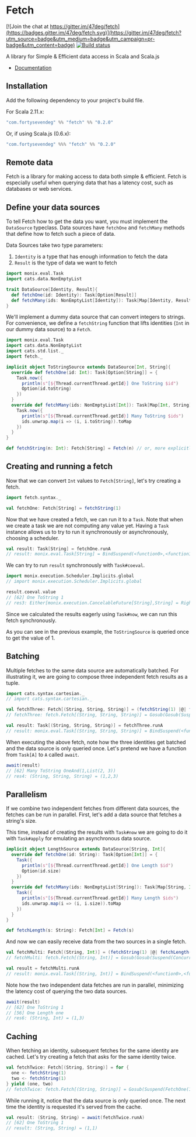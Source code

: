 # Fetch

[![Join the chat at https://gitter.im/47deg/fetch](https://badges.gitter.im/47deg/fetch.svg)](https://gitter.im/47deg/fetch?utm_source=badge&utm_medium=badge&utm_campaign=pr-badge&utm_content=badge)
[![Build status](https://img.shields.io/travis/47deg/fetch.svg)](https://travis-ci.org/47deg/fetch)

A library for Simple & Efficient data access in Scala and Scala.js

- [Documentation](http://47deg.github.io/fetch/docs)

## Installation

Add the following dependency to your project's build file.

For Scala 2.11.x:

```scala
"com.fortysevendeg" %% "fetch" %% "0.2.0"
```

Or, if using Scala.js (0.6.x):

```scala
"com.fortysevendeg" %%% "fetch" %% "0.2.0"
```




## Remote data

Fetch is a library for making access to data both simple & efficient. Fetch is especially useful when querying data that
has a latency cost, such as databases or web services.

## Define your data sources

To tell Fetch how to get the data you want, you must implement the `DataSource` typeclass. Data sources have `fetchOne` and `fetchMany` methods that define how to fetch such a piece of data.

Data Sources take two type parameters:

<ol>
<li><code>Identity</code> is a type that has enough information to fetch the data</li>
<li><code>Result</code> is the type of data we want to fetch</li>
</ol>

```scala
import monix.eval.Task
import cats.data.NonEmptyList

trait DataSource[Identity, Result]{
  def fetchOne(id: Identity): Task[Option[Result]]
  def fetchMany(ids: NonEmptyList[Identity]): Task[Map[Identity, Result]]
}
```

We'll implement a dummy data source that can convert integers to strings. For convenience, we define a `fetchString` function that lifts identities (`Int` in our dummy data source) to a `Fetch`. 

```scala
import monix.eval.Task
import cats.data.NonEmptyList
import cats.std.list._
import fetch._

implicit object ToStringSource extends DataSource[Int, String]{
  override def fetchOne(id: Int): Task[Option[String]] = {
    Task.now({
      println(s"[${Thread.currentThread.getId}] One ToString $id")
      Option(id.toString)
    })
  }
  override def fetchMany(ids: NonEmptyList[Int]): Task[Map[Int, String]] = {
    Task.now({
      println(s"[${Thread.currentThread.getId}] Many ToString $ids")
      ids.unwrap.map(i => (i, i.toString)).toMap
    })
  }
}

def fetchString(n: Int): Fetch[String] = Fetch(n) // or, more explicitly: Fetch(n)(ToStringSource)
```

## Creating and running a fetch

Now that we can convert `Int` values to `Fetch[String]`, let's try creating a fetch.

```scala
import fetch.syntax._

val fetchOne: Fetch[String] = fetchString(1)
```

Now that we have created a fetch, we can run it to a `Task`. Note that when we create a task we are not computing any value yet. Having a `Task` instance allows us to try to run it synchronously or asynchronously, choosing a scheduler.

```scala
val result: Task[String] = fetchOne.runA
// result: monix.eval.Task[String] = BindSuspend(<function0>,<function1>)
```

We can try to run `result` synchronously with `Task#coeval`. 

```scala
import monix.execution.Scheduler.Implicits.global
// import monix.execution.Scheduler.Implicits.global

result.coeval.value
// [62] One ToString 1
// res3: Either[monix.execution.CancelableFuture[String],String] = Right(1)
```

Since we calculated the results eagerly using `Task#now`, we can run this fetch synchronously.

As you can see in the previous example, the `ToStringSource` is queried once to get the value of 1.

## Batching

Multiple fetches to the same data source are automatically batched. For illustrating it, we are going to compose three independent fetch results as a tuple.

```scala
import cats.syntax.cartesian._
// import cats.syntax.cartesian._

val fetchThree: Fetch[(String, String, String)] = (fetchString(1) |@| fetchString(2) |@| fetchString(3)).tupled
// fetchThree: fetch.Fetch[(String, String, String)] = Gosub(Gosub(Suspend(Concurrent(List(FetchMany(OneAnd(1,List(2, 3)),ToStringSource$@5491cfd8)))),<function1>),<function1>)

val result: Task[(String, String, String)] = fetchThree.runA
// result: monix.eval.Task[(String, String, String)] = BindSuspend(<function0>,<function1>)
```




When executing the above fetch, note how the three identities get batched and the data source is only queried once. Let's pretend we have a function from `Task[A]` to `A` called `await`.

```scala
await(result)
// [62] Many ToString OneAnd(1,List(2, 3))
// res4: (String, String, String) = (1,2,3)
```

## Parallelism

If we combine two independent fetches from different data sources, the fetches can be run in parallel. First, let's add a data source that fetches a string's size.

This time, instead of creating the results with `Task#now` we are going to do it with `Task#apply` for emulating an asynchronous data source.

```scala
implicit object LengthSource extends DataSource[String, Int]{
  override def fetchOne(id: String): Task[Option[Int]] = {
    Task({
      println(s"[${Thread.currentThread.getId}] One Length $id")
      Option(id.size)
    })
  }
  override def fetchMany(ids: NonEmptyList[String]): Task[Map[String, Int]] = {
    Task({
      println(s"[${Thread.currentThread.getId}] Many Length $ids")
      ids.unwrap.map(i => (i, i.size)).toMap
    })
  }
}

def fetchLength(s: String): Fetch[Int] = Fetch(s)
```

And now we can easily receive data from the two sources in a single fetch. 

```scala
val fetchMulti: Fetch[(String, Int)] = (fetchString(1) |@| fetchLength("one")).tupled
// fetchMulti: fetch.Fetch[(String, Int)] = Gosub(Gosub(Suspend(Concurrent(List(FetchOne(1,ToStringSource$@5491cfd8), FetchOne(one,LengthSource$@36f594ec)))),<function1>),<function1>)

val result = fetchMulti.runA
// result: monix.eval.Task[(String, Int)] = BindSuspend(<function0>,<function1>)
```

Note how the two independent data fetches are run in parallel, minimizing the latency cost of querying the two data sources.

```scala
await(result)
// [62] One ToString 1
// [56] One Length one
// res6: (String, Int) = (1,3)
```

## Caching

When fetching an identity, subsequent fetches for the same identity are cached. Let's try creating a fetch that asks for the same identity twice.

```scala
val fetchTwice: Fetch[(String, String)] = for {
  one <- fetchString(1)
  two <- fetchString(1)
} yield (one, two)
// fetchTwice: fetch.Fetch[(String, String)] = Gosub(Suspend(FetchOne(1,ToStringSource$@5491cfd8)),<function1>)
```

While running it, notice that the data source is only queried once. The next time the identity is requested it's served from the cache.

```scala
val result: (String, String) = await(fetchTwice.runA)
// [62] One ToString 1
// result: (String, String) = (1,1)
```
